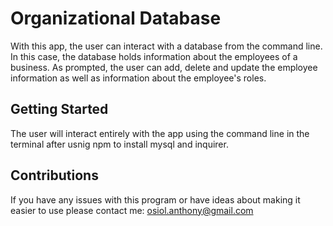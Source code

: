 # Organizational Database

With this app, the user can interact with a database from the command line. In this case, the database holds information about
the employees of a business. As prompted, the user can add, delete and update the employee information as well as information about the employee's roles.

## Getting Started

The user will interact entirely with the app using the command line in the terminal after usnig npm to install mysql and inquirer.

## Contributions

If you have any issues with this program or have ideas about making it easier to use please contact me: osiol.anthony@gmail.com
